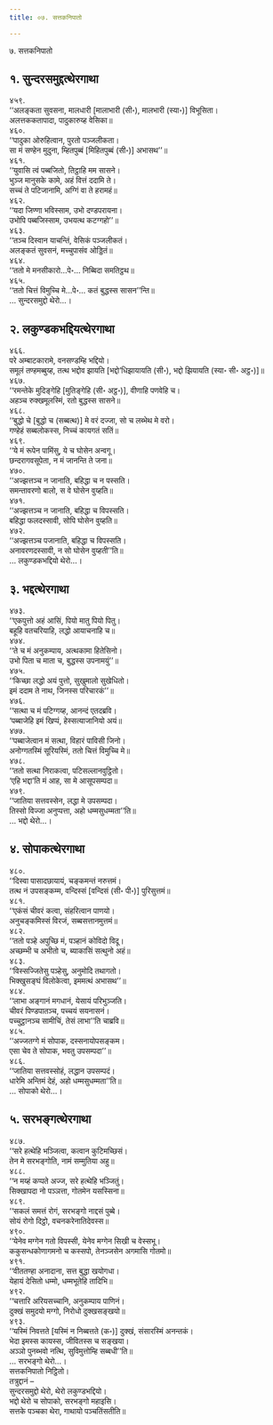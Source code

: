```yaml
---
title: ०७. सत्तकनिपातो

---
```

७. सत्तकनिपातो  


## १. सुन्दरसमुद्दत्थेरगाथा

४५९.  
‘‘अलङ्कता सुवसना, मालधारी [मालाभारी (सी॰), मालभारी (स्या॰)] विभूसिता।  
अलत्तककतापादा, पादुकारुय्ह वेसिका॥  
४६०.  
‘‘पादुका ओरुहित्वान, पुरतो पञ्‍जलीकता।  
सा मं सण्हेन मुदुना, म्हितपुब्बं [मिहितपुब्बं (सी॰)] अभासथ’’॥  
४६१.  
‘‘युवासि त्वं पब्बजितो, तिट्ठाहि मम सासने।  
भुञ्‍ज मानुसके कामे, अहं वित्तं ददामि ते।  
सच्‍चं ते पटिजानामि, अग्गिं वा ते हरामहं॥  
४६२.  
‘‘यदा जिण्णा भविस्साम, उभो दण्डपरायना।  
उभोपि पब्बजिस्साम, उभयत्थ कटग्गहो’’॥  
४६३.  
‘‘तञ्‍च दिस्वान याचन्तिं, वेसिकं पञ्‍जलीकतं।  
अलङ्कतं सुवसनं, मच्‍चुपासंव ओड्डितं॥  
४६४.  
‘‘ततो मे मनसीकारो…पे॰… निब्बिदा समतिट्ठथ॥  
४६५.  
‘‘ततो चित्तं विमुच्‍चि मे…पे॰… कतं बुद्धस्स सासन’’न्ति॥  
… सुन्दरसमुद्दो थेरो…।  


## २. लकुण्डकभद्दियत्थेरगाथा

४६६.  
परे अम्बाटकारामे, वनसण्डम्हि भद्दियो।  
समूलं तण्हमब्बुय्ह, तत्थ भद्दोव झायति [भद्दो’धिझायायति (सी॰), भद्दो झियायति (स्या॰ सी॰ अट्ठ॰)]॥  
४६७.  
‘‘रमन्तेके मुदिङ्गेहि [मुतिङ्गेहि (सी॰ अट्ठ॰)], वीणाहि पणवेहि च।  
अहञ्‍च रुक्खमूलस्मिं, रतो बुद्धस्स सासने॥  
४६८.  
‘‘बुद्धो चे [बुद्धो च (सब्बत्थ)] मे वरं दज्‍जा, सो च लब्भेथ मे वरो।  
गण्हेहं सब्बलोकस्स, निच्‍चं कायगतं सतिं॥  
४६९.  
‘‘ये मं रूपेन पामिंसु, ये च घोसेन अन्वगू।  
छन्दरागवसूपेता, न मं जानन्ति ते जना॥  
४७०.  
‘‘अज्झत्तञ्‍च न जानाति, बहिद्धा च न पस्सति।  
समन्तावरणो बालो, स वे घोसेन वुय्हति॥  
४७१.  
‘‘अज्झत्तञ्‍च न जानाति, बहिद्धा च विपस्सति।  
बहिद्धा फलदस्सावी, सोपि घोसेन वुय्हति॥  
४७२.  
‘‘अज्झत्तञ्‍च पजानाति, बहिद्धा च विपस्सति।  
अनावरणदस्सावी, न सो घोसेन वुय्हती’’ति॥  
… लकुण्डकभद्दियो थेरो…।  


## ३. भद्दत्थेरगाथा

४७३.  
‘‘एकपुत्तो अहं आसिं, पियो मातु पियो पितु।  
बहूहि वतचरियाहि, लद्धो आयाचनाहि च॥  
४७४.  
‘‘ते च मं अनुकम्पाय, अत्थकामा हितेसिनो।  
उभो पिता च माता च, बुद्धस्स उपनामयुं’’॥  
४७५.  
‘‘किच्छा लद्धो अयं पुत्तो, सुखुमालो सुखेधितो।  
इमं ददाम ते नाथ, जिनस्स परिचारकं’’॥  
४७६.  
‘‘सत्था च मं पटिग्गय्ह, आनन्दं एतदब्रवि।  
‘पब्बाजेहि इमं खिप्पं, हेस्सत्याजानियो अयं॥  
४७७.  
‘‘पब्बाजेत्वान मं सत्था, विहारं पाविसी जिनो।  
अनोग्गतस्मिं सूरियस्मिं, ततो चित्तं विमुच्‍चि मे॥  
४७८.  
‘‘ततो सत्था निराकत्वा, पटिसल्‍लानवुट्ठितो।  
‘एहि भद्दा’ति मं आह, सा मे आसूपसम्पदा॥  
४७९.  
‘‘जातिया सत्तवस्सेन, लद्धा मे उपसम्पदा।  
तिस्सो विज्‍जा अनुप्पत्ता, अहो धम्मसुधम्मता’’ति॥  
… भद्दो थेरो…।  


## ४. सोपाकत्थेरगाथा

४८०.  
‘‘दिस्वा पासादछायायं, चङ्कमन्तं नरुत्तमं।  
तत्थ नं उपसङ्कम्म, वन्दिस्सं [वन्दिसं (सी॰ पी॰)] पुरिसुत्तमं॥  
४८१.  
‘‘एकंसं चीवरं कत्वा, संहरित्वान पाणयो।  
अनुचङ्कमिस्सं विरजं, सब्बसत्तानमुत्तमं॥  
४८२.  
‘‘ततो पञ्हे अपुच्छि मं, पञ्हानं कोविदो विदू।  
अच्छम्भी च अभीतो च, ब्याकासिं सत्थुनो अहं॥  
४८३.  
‘‘विस्सज्‍जितेसु पञ्हेसु, अनुमोदि तथागतो।  
भिक्खुसङ्घं विलोकेत्वा, इममत्थं अभासथ’’॥  
४८४.  
‘‘लाभा अङ्गानं मगधानं, येसायं परिभुञ्‍जति।  
चीवरं पिण्डपातञ्‍च, पच्‍चयं सयनासनं।  
पच्‍चुट्ठानञ्‍च सामीचिं, तेसं लाभा’’ति चाब्रवि॥  
४८५.  
‘‘अज्‍जतग्गे मं सोपाक, दस्सनायोपसङ्कम।  
एसा चेव ते सोपाक, भवतु उपसम्पदा’’॥  
४८६.  
‘‘जातिया सत्तवस्सोहं, लद्धान उपसम्पदं।  
धारेमि अन्तिमं देहं, अहो धम्मसुधम्मता’’ति॥  
… सोपाको थेरो…।  


## ५. सरभङ्गत्थेरगाथा

४८७.  
‘‘सरे हत्थेहि भञ्‍जित्वा, कत्वान कुटिमच्छिसं।  
तेन मे सरभङ्गोति, नामं सम्मुतिया अहु॥  
४८८.  
‘‘न मय्हं कप्पते अज्‍ज, सरे हत्थेहि भञ्‍जितुं।  
सिक्खापदा नो पञ्‍ञत्ता, गोतमेन यसस्सिना॥  
४८९.  
‘‘सकलं समत्तं रोगं, सरभङ्गो नाद्दसं पुब्बे।  
सोयं रोगो दिट्ठो, वचनकरेनातिदेवस्स॥  
४९०.  
‘‘येनेव मग्गेन गतो विपस्सी, येनेव मग्गेन सिखी च वेस्सभू।  
ककुसन्धकोणागमनो च कस्सपो, तेनञ्‍जसेन अगमासि गोतमो॥  
४९१.  
‘‘वीततण्हा अनादाना, सत्त बुद्धा खयोगधा।  
येहायं देसितो धम्मो, धम्मभूतेहि तादिभि॥  
४९२.  
‘‘चत्तारि अरियसच्‍चानि, अनुकम्पाय पाणिनं।  
दुक्खं समुदयो मग्गो, निरोधो दुक्खसङ्खयो॥  
४९३.  
‘‘यस्मिं निवत्तते [यस्मिं न निब्बत्तते (क॰)] दुक्खं, संसारस्मिं अनन्तकं।  
भेदा इमस्स कायस्स, जीवितस्स च सङ्खया।  
अञ्‍ञो पुनब्भवो नत्थि, सुविमुत्तोम्हि सब्बधी’’ति॥  
… सरभङ्गो थेरो…।  
सत्तकनिपातो निट्ठितो।  
तत्रुद्दानं –  
सुन्दरसमुद्दो थेरो, थेरो लकुण्डभद्दियो।  
भद्दो थेरो च सोपाको, सरभङ्गो महाइसि।  
सत्तके पञ्‍चका थेरा, गाथायो पञ्‍चतिंसतीति॥  